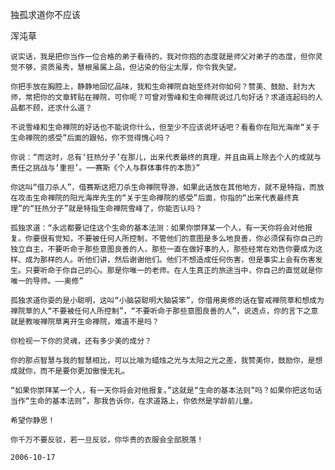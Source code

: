 独孤求道你不应该

浑沌草


    说实话，我是把你当作一位合格的弟子看待的，我对你抱的态度就是师父对弟子的态度，但你灵觉不够，资质虽秀，慧根虽属上品，但沾染的俗尘太厚，你令我失望。

    你把手放在胸腔上，静静地回忆品味，我和生命禅院自始至终对你如何？赞美、鼓励、封为大师，常把你的文章转贴在禅院，可你呢？可曾对雪峰和生命禅院说过几句好话？求道连起码的人品都不顾，还求什么道？

    不说雪峰和生命禅院的好话也不能说你什么，但至少不应该说坏话吧？看看你在阳光海岸“关于生命禅院的感受”后面的跟帖，你不觉得愧心吗？

    你说：“而这时，总有‘狂热分子’在那儿，出来代表最终的真理，并且由肩上除去个人的成就与责任之挑战与‘重担’。──赛斯《个人与群体事件的本质》”

    你这叫“借刀杀人”，借赛斯这把刀杀生命禅院导游，如果此话放在其他地方，就不是特指，而放在攻击生命禅院的阳光海岸先生的“关于生命禅院的感受”后面，你指的“出来代表最终真理”的“狂热分子”就是特指生命禅院雪峰了，你能否认吗？

    孤独求道：“永远都要记住这个生命的基本法测：如果你崇拜某一个人，有一天你将会对他报复。你要很有觉知，不要被任何人所控制，不管他们的意图是多么地良善，你必须保有你自己的独立自主，不要听命于那些意图良善的人，那些一直在做好事的人，那些经常在劝告你要成为这样、成为那样的人。听他们讲，然后谢谢他们。他们不想造成任何伤害，但是事实上会有伤害发生。只要听命于你自己的心。那是你唯一的老师。在人生真正的旅途当中，你自己的直觉就是你唯一的导师。——奥修”

    孤独求道你耍的是小聪明，这叫“小脑袋聪明大脑袋笨”，你借用奥修的话在警戒禅院草和想成为禅院草的人“不要被任何人所控制”，“不要听命于那些意图良善的人”，说透点，你的言下之意就是教唆禅院草离开生命禅院，难道不是吗？

    你检视一下你的灵魂，还有多少美的成分？

    你的那点智慧与我的智慧相比，可以比喻为蜡烛之光与太阳之光之差，我赞美你，鼓励你，是想成就你，而不是要你更加傲慢无礼。

    “如果你崇拜某一个人，有一天你将会对他报复。”这就是“生命的基本法则”吗？如果你把这句话当作“生命的基本法则”，那我告诉你，在求道路上，你依然是学龄前儿童。

    希望你静思！

    你千万不要反驳，若一旦反驳，你华贵的衣服会全部脱落！

    2006-10-17



